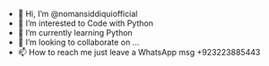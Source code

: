 - 👋 Hi, I’m @nomansiddiquiofficial
- 👀 I’m interested to Code with Python
- 🌱 I’m currently learning Python
- 💞️ I’m looking to collaborate on ...
- 📫 How to reach me just leave a WhatsApp msg +923223885443

<!---
nomansiddiquiofficial/nomansiddiquiofficial is a ✨ special ✨ repository because its `README.md` (this file) appears on your GitHub profile.
You can click the Preview link to take a look at your changes.
--->
